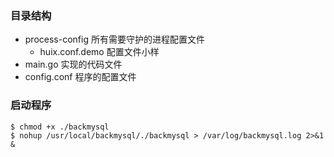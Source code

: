 ### 目录结构
- process-config 所有需要守护的进程配置文件
    - huix.conf.demo 配置文件小样
- main.go 实现的代码文件
- config.conf 程序的配置文件


### 启动程序
```
$ chmod +x ./backmysql
$ nohup /usr/local/backmysql/./backmysql > /var/log/backmysql.log 2>&1 &
```